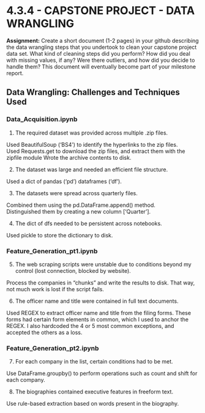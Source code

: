 # 4.3.4 - CAPSTONE PROJECT - DATA WRANGLING

**Assignment:** Create a short document (1-2 pages) in your github describing the data wrangling steps that you undertook to clean your capstone project data set. What kind of cleaning steps did you perform? How did you deal with missing values, if any? Were there outliers, and how did you decide to handle them? This document will eventually become part of your milestone report.


## Data Wrangling: Challenges and Techniques Used

### Data_Acquisition.ipynb

1. The required dataset was provided across multiple .zip files.

Used BeautifulSoup (‘BS4’) to identify the hyperlinks to the zip files.  
Used Requests.get to download the zip files, and extract them with the zipfile module
Wrote the archive contents to disk.  

2. The dataset was large and needed an efficient file structure.

Used a dict of pandas (‘pd’) dataframes (‘df’).

3. The datasets were spread across quarterly files.

Combined them using the pd.DataFrame.append() method.  
Distinguished them by creating a new column [‘Quarter’].

4. The dict of dfs needed to be persistent across notebooks.

Used pickle to store the dictionary to disk.

### Feature_Generation_pt1.ipynb

5. The web scraping scripts were unstable due to conditions beyond my control (lost connection, blocked by website).

Process the companies in “chunks” and write the results to disk. That way, not much work is lost if the script fails.

6. The officer name and title were contained in full text documents.

Used REGEX to extract officer name and title from the filing forms. These forms had certain form elements in common, which I used to anchor the REGEX. I also hardcoded the 4 or 5 most common exceptions, and accepted the others as a loss.

### Feature_Generation_pt2.ipynb

7. For each company in the list, certain conditions had to be met.

Use DataFrame.groupby() to perform operations such as count and shift for each company.

8. The biographies contained executive features in freeform text.

Use rule-based extraction based on words present in the biography.